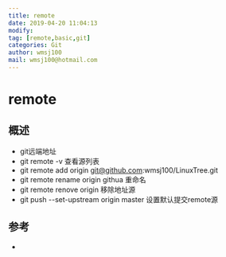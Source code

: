 ```yaml
---
title: remote
date: 2019-04-20 11:04:13	
modify:
tag: [remote,basic,git]
categories: Git
author: wmsj100
mail: wmsj100@hotmail.com
---
```


# remote

## 概述
- git远端地址
- git remote -v 查看源列表
- git remote add origin git@github.com:wmsj100/LinuxTree.git
- git remote rename origin githua 重命名
- git remote renove origin 移除地址源
- git push --set-upstream origin master 设置默认提交remote源

## 参考
- []()
